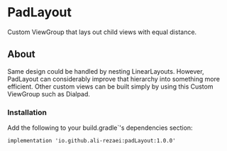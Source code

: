 # PadLayout
Custom ViewGroup that lays out child views with equal distance.

## About
Same design could be handled by nesting LinearLayouts. 
However, PadLayout can considerably improve that hierarchy into something more efficient.
Other custom views can be built simply by using this Custom ViewGroup such as Dialpad.

### Installation

Add the following to your build.gradle`'s dependencies section:
```
implementation 'io.github.ali-rezaei:padLayout:1.0.0'
```
